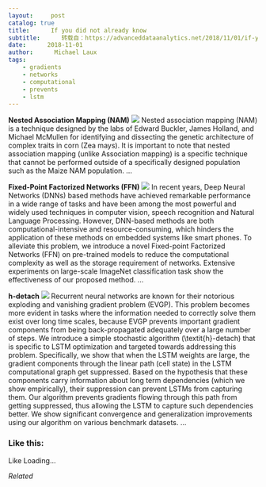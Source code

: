 ```yaml
---
layout:     post
catalog: true
title:      If you did not already know
subtitle:      转载自：https://advanceddataanalytics.net/2018/11/01/if-you-did-not-already-know-531/
date:      2018-11-01
author:      Michael Laux
tags:
    - gradients
    - networks
    - computational
    - prevents
    - lstm
---
```


**Nested Association Mapping (NAM)** ![](https://aboutdataanalytics.files.wordpress.com/2015/01/google.png?w=529)
Nested association mapping (NAM) is a technique designed by the labs of Edward Buckler, James Holland, and Michael McMullen for identifying and dissecting the genetic architecture of complex traits in corn (Zea mays). It is important to note that nested association mapping (unlike Association mapping) is a specific technique that cannot be performed outside of a specifically designed population such as the Maize NAM population. … 

**Fixed-Point Factorized Networks (FFN)** ![](https://aboutdataanalytics.files.wordpress.com/2015/01/google.png?w=529)
In recent years, Deep Neural Networks (DNNs) based methods have achieved remarkable performance in a wide range of tasks and have been among the most powerful and widely used techniques in computer vision, speech recognition and Natural Language Processing. However, DNN-based methods are both computational-intensive and resource-consuming, which hinders the application of these methods on embedded systems like smart phones. To alleviate this problem, we introduce a novel Fixed-point Factorized Networks (FFN) on pre-trained models to reduce the computational complexity as well as the storage requirement of networks. Extensive experiments on large-scale ImageNet classification task show the effectiveness of our proposed method. … 

**h-detach** ![](https://aboutdataanalytics.files.wordpress.com/2015/01/google.png?w=529)
Recurrent neural networks are known for their notorious exploding and vanishing gradient problem (EVGP). This problem becomes more evident in tasks where the information needed to correctly solve them exist over long time scales, because EVGP prevents important gradient components from being back-propagated adequately over a large number of steps. We introduce a simple stochastic algorithm (\textit{h}-detach) that is specific to LSTM optimization and targeted towards addressing this problem. Specifically, we show that when the LSTM weights are large, the gradient components through the linear path (cell state) in the LSTM computational graph get suppressed. Based on the hypothesis that these components carry information about long term dependencies (which we show empirically), their suppression can prevent LSTMs from capturing them. Our algorithm prevents gradients flowing through this path from getting suppressed, thus allowing the LSTM to capture such dependencies better. We show significant convergence and generalization improvements using our algorithm on various benchmark datasets. … 





### Like this:

Like Loading...


*Related*

